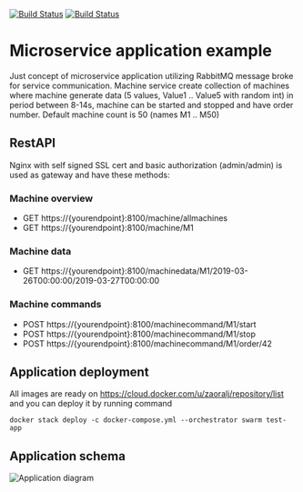 [![Build Status](https://zaoralj.visualstudio.com/Concepts/_apis/build/status/microservice-example-ci?branchName=master)](https://zaoralj.visualstudio.com/Concepts/_build/latest?definitionId=23&branchName=master)
[![Build Status](https://codecov.io/gh/ZaoralJ/microservice-app-example/graph/badge.svg)](https://codecov.io/gh/ZaoralJ/microservice-app-example/graph/badge.svg)


# Microservice application example
 
Just concept of microservice application utilizing RabbitMQ message broke for service communication.
Machine service create collection of machines where machine generate data (5 values, Value1 .. Value5 with random int) in period between 8-14s, machine can be started and stopped and have order number. Default machine count is 50 (names M1 .. M50)

## RestAPI
Nginx with self signed SSL cert and basic authorization (admin/admin) is used as gateway and have these methods:

### Machine overview
- GET https://{yourendpoint}:8100/machine/allmachines
- GET https://{yourendpoint}:8100/machine/M1

### Machine data
- GET https://{yourendpoint}:8100/machinedata/M1/2019-03-26T00:00:00/2019-03-27T00:00:00

### Machine commands
- POST https://{yourendpoint}:8100/machinecommand/M1/start
- POST https://{yourendpoint}:8100/machinecommand/M1/stop
- POST https://{yourendpoint}:8100/machinecommand/M1/order/42

## Application deployment
All images are ready on https://cloud.docker.com/u/zaoralj/repository/list and you can deploy it by running command
```console
docker stack deploy -c docker-compose.yml --orchestrator swarm test-app
```
## Application schema
![Application diagram](https://github.com/ZaoralJ/microservice-app-example/blob/master/AppSchema.png)
